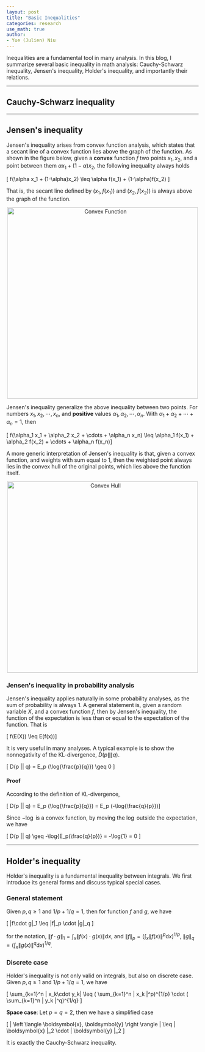 ```yaml
---
layout: post
title: "Basic Inequalities"
categories: research
use_math: true
author:
- Yue (Julien) Niu
---
```


Inequalities are a fundamental tool in many analysis. In this blog, I summarize several basic inequality in math analysis:
Cauchy-Schwarz inequality, Jensen's inequality, Holder's inequality, and importantly their relations.

---

## Cauchy-Schwarz inequality

---

## Jensen's inequality

Jensen's inequality arises from convex function analysis, which states that a secant line of a convex function lies above
the graph of the function. As shown in the figure below, given a **convex** function $f$ two points $x_1, x_2$, and a point between them $\alpha x_1 + (1-\alpha)x_2$,
the following inequality always holds

\[ f(\alpha x_1 + (1-\alpha)x_2) \leq \alpha f(x_1) + (1-\alpha)f(x_2) \]

That is, the secant line defined by $(x_1, f(x_1))$ and $(x_2, f(x_2))$ is always above the graph of the function. 

<p style="text-align: center;">
<img src="https://yuehniu.github.io/homepage//assets/fig/dp/convexity.png" alt="Convex Function" width="500"/>
</p>

Jensen's inequality generalize the above inequality between two points. For numbers $x_1, x_2, \cdots, x_n$, and **positive** values $\alpha_1, \alpha_2, \cdots, \alpha_n$.
With $\alpha_1 + \alpha_2 + \cdots + \alpha_n = 1$, then

\[ f(\alpha_1 x_1 + \alpha_2 x_2 + \cdots + \alpha_n x_n) \leq \alpha_1 f(x_1) + \alpha_2 f(x_2) + \cdots + \alpha_n f(x_n)\]

A more generic interpretation of Jensen's inequality is that, given a convex function, and weights with sum equal to 1, then the weighted point always lies in the convex hull of the original points,
which lies above the function itself. 

<p style="text-align: center;">
<img src="https://yuehniu.github.io/homepage//assets/fig/dp/convexhull.png" alt="Convex Hull" width="500"/>
</p>

### Jensen's inequality in probability analysis

Jensen's inequality applies naturally in some probability analyses, as the sum of probability is always 1.
A general statement is, given a random variable $X$, and a convex function $f$, then by Jensen's inequality,
the function of the expectation is less than or equal to the expectation of the function. That is

\[ f(E(X)) \leq E(f(x))\]

It is very useful in many analyses. A typical example is to show the nonnegativity of the KL-divergence, $D(p\|\|q)$. 

\[ D(p \|\| q) = E_p (\log{\frac{p}{q}}) \geq 0 \]

#### Proof

According to the definition of KL-divergence,

\[ D(p \|\| q) = E_p (\log{\frac{p}{q}}) = E_p (-\log{\frac{q}{p}})\]

Since $-\log$ is a convex function, by moving the $\log$ outside the expectation, we have

\[ D(p \|\| q) \geq -\log{E_p(\frac{q}{p})} = -\log{1} = 0 \]

---

## Holder's inequality

Holder's inequality is a fundamental inequality between integrals. We first introduce its general forms and discuss typical special cases.

### General statement

Given $p, q \geq 1$ and $1/p + 1/q = 1$, then for function $f$ and $g$, we have 

\[ \|f\cdot g\|_1 \leq \|f\|_p \cdot \|g\|_q \]

for the notation, $\| f\cdot g \|_1 = \int_x \| f(x)\cdot g(x)\| \text{d} x$, and $\| f \|_p = (\int_x \| f(x) \|^p \text{d}x)^{1/p}$, $\| g \|_q = (\int_x \| g(x) \|^q \text{d}x)^{1/q}$.

### Discrete case

Holder's inequality is not only valid on integrals, but also on discrete case.
Given $p, q \geq 1$ and $1/p + 1/q = 1$, we have 

\[ \sum_{k=1}^n \| x_k\cdot y_k\| \leq \( \sum_{k=1}^n \| x_k \|^p\)^{1/p} \cdot \( \sum_{k=1}^n \| y_k \|^q\)^{1/q} \]

**Space case**: Let $p = q = 2$, then we have a simplified case

\[ \| \left \langle \boldsymbol{x}, \boldsymbol{y} \right \rangle \| \leq \| \boldsymbol{x} \|_2 \cdot \| \boldsymbol{y} \|_2 \]

It is exactly the Cauchy-Schwarz inequality. 